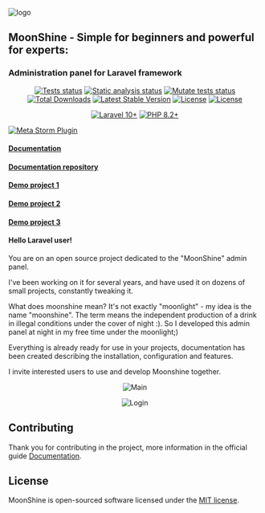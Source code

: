 ![logo](https://github.com/moonshine-software/moonshine/raw/3.x/art/new.jpg)

## MoonShine - Simple for beginners and powerful for experts:
### Administration panel for Laravel framework


<p align="center">
<a href="https://github.com/moonshine-software/moonshine/actions"><img src="https://github.com/moonshine-software/moonshine/workflows/tests/badge.svg" alt="Tests status"></a>
<a href="https://github.com/moonshine-software/moonshine/actions"><img src="https://github.com/moonshine-software/moonshine/workflows/phpstan/badge.svg" alt="Static analysis status"></a>
<a href="https://github.com/moonshine-software/moonshine/actions"><img src="https://github.com/moonshine-software/moonshine/workflows/mutate-tests/badge.svg" alt="Mutate tests status"></a>
<a href="https://packagist.org/packages/moonshine/moonshine"><img src="https://img.shields.io/packagist/dt/moonshine/moonshine" alt="Total Downloads"></a>
<a href="https://packagist.org/packages/moonshine/moonshine"><img src="https://img.shields.io/packagist/v/moonshine/moonshine" alt="Latest Stable Version"></a>
<a href="https://packagist.org/packages/moonshine/moonshine"><img src="https://img.shields.io/packagist/l/moonshine/moonshine" alt="License"></a>
<a href="https://packagist.org/packages/moonshine/moonshine"><img src="https://img.shields.io/packagist/l/moonshine/moonshine" alt="License"></a>
</p>

<p align="center">
    <a href="https://laravel.com"><img alt="Laravel 10+" src="https://img.shields.io/badge/Laravel-10+-FF2D20?style=for-the-badge&logo=laravel"></a>
    <a href="https://laravel.com"><img alt="PHP 8.2+" src="https://img.shields.io/badge/PHP-8.2+-777BB4?style=for-the-badge&logo=php"></a>
</p>

[![Meta Storm Plugin](https://img.shields.io/static/v1?&label=Better+with&message=Meta+Storm+Plugin&logo=phpstorm&color=aa55ee)](https://github.com/xepozz/meta-storm-idea-plugin)


#### [Documentation](https://getmoonshine.app)
#### [Documentation repository](https://github.com/moonshine-software/doc)
#### [Demo project 1](https://github.com/moonshine-software/demo-project)
#### [Demo project 2](https://github.com/moonshine-software/demo-blog)
#### [Demo project 3](https://github.com/moonshine-software/todo-list-demo)

#### Hello Laravel user!

You are on an open source project dedicated to the "MoonShine" admin panel.

I've been working on it for several years, and have used it on dozens of small projects, constantly tweaking it.

What does moonshine mean? It's not exactly "moonlight" - my idea is the name "moonshine".
The term means the independent production of a drink in illegal conditions under the cover of night :).
So I developed this admin panel at night in my free time under the moonlight;)

Everything is already ready for use in your projects, documentation has been created describing the installation, configuration and features.

I invite interested users to use and develop Moonshine together.

<p align="center">
<img src="https://getmoonshine.app/images/main.png?v=3.0" alt="Main">
</p>

<p align="center">
<img src="https://getmoonshine.app/images/login.png?v=3.0" alt="Login">
</p>

## Contributing

Thank you for contributing in the project, more information in the official guide [Documentation](https://getmoonshine.app/docs/resource/getting-started/contribution).

## License

MoonShine is open-sourced software licensed under the [MIT license](LICENSE.md).


